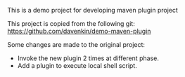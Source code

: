 This is a demo project for developing maven plugin project

This project is copied from the following git:
https://github.com/davenkin/demo-maven-plugin

Some changes are made to the original project:
- Invoke the new plugin 2 times at different phase.
- Add a plugin to execute local shell script.

